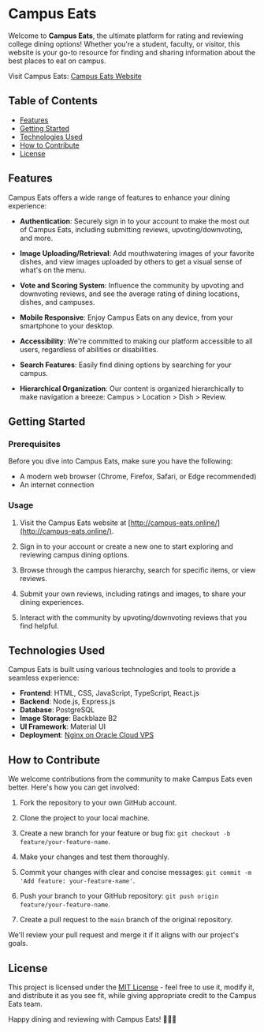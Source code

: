 # Campus Eats

Welcome to **Campus Eats**, the ultimate platform for rating and reviewing college dining options! Whether you're a student, faculty, or visitor, this website is your go-to resource for finding and sharing information about the best places to eat on campus.

Visit Campus Eats: [Campus Eats Website](http://campus-eats.online/)

## Table of Contents

- [Features](#features)
- [Getting Started](#getting-started)
- [Technologies Used](#technologies-used)
- [How to Contribute](#how-to-contribute)
- [License](#license)

## Features

Campus Eats offers a wide range of features to enhance your dining experience:

- **Authentication**: Securely sign in to your account to make the most out of Campus Eats, including submitting reviews, upvoting/downvoting, and more.

- **Image Uploading/Retrieval**: Add mouthwatering images of your favorite dishes, and view images uploaded by others to get a visual sense of what's on the menu.

- **Vote and Scoring System**: Influence the community by upvoting and downvoting reviews, and see the average rating of dining locations, dishes, and campuses.

- **Mobile Responsive**: Enjoy Campus Eats on any device, from your smartphone to your desktop.

- **Accessibility**: We're committed to making our platform accessible to all users, regardless of abilities or disabilities.

- **Search Features**: Easily find dining options by searching for your campus.

- **Hierarchical Organization**: Our content is organized hierarchically to make navigation a breeze: Campus > Location > Dish > Review.

## Getting Started

### Prerequisites

Before you dive into Campus Eats, make sure you have the following:

- A modern web browser (Chrome, Firefox, Safari, or Edge recommended)
- An internet connection

### Usage

1. Visit the Campus Eats website at [http://campus-eats.online/](http://campus-eats.online/).

2. Sign in to your account or create a new one to start exploring and reviewing campus dining options.

3. Browse through the campus hierarchy, search for specific items, or view reviews.

4. Submit your own reviews, including ratings and images, to share your dining experiences.

5. Interact with the community by upvoting/downvoting reviews that you find helpful.

## Technologies Used

Campus Eats is built using various technologies and tools to provide a seamless experience:

- **Frontend**: HTML, CSS, JavaScript, TypeScript, React.js
- **Backend**: Node.js, Express.js
- **Database**: PostgreSQL
- **Image Storage**: Backblaze B2
- **UI Framework**: Material UI
- **Deployment**: [Nginx on Oracle Cloud VPS](https://oracle.com/)

## How to Contribute

We welcome contributions from the community to make Campus Eats even better. Here's how you can get involved:

1. Fork the repository to your own GitHub account.

2. Clone the project to your local machine.

3. Create a new branch for your feature or bug fix: `git checkout -b feature/your-feature-name`.

4. Make your changes and test them thoroughly.

5. Commit your changes with clear and concise messages: `git commit -m 'Add feature: your-feature-name'`.

6. Push your branch to your GitHub repository: `git push origin feature/your-feature-name`.

7. Create a pull request to the `main` branch of the original repository.

We'll review your pull request and merge it if it aligns with our project's goals.

## License

This project is licensed under the [MIT License](LICENSE) - feel free to use it, modify it, and distribute it as you see fit, while giving appropriate credit to the Campus Eats team.

Happy dining and reviewing with Campus Eats! 🍔🍕🍱
